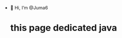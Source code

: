 - 👋 Hi, I’m @Juma6
  # this page dedicated java 
  

<!---
Juma6/Juma6 is a ✨ special ✨ repository because its `README.md` (this file) appears on your GitHub profile.
You can click the Preview link to take a look at your changes.
--->
